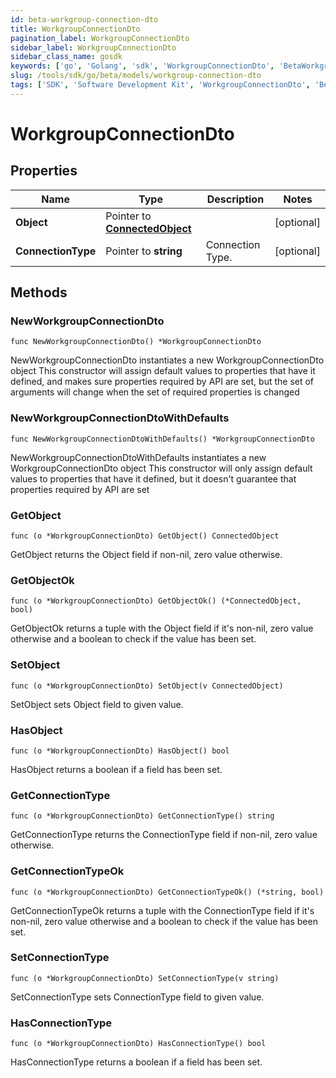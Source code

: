 ```yaml
---
id: beta-workgroup-connection-dto
title: WorkgroupConnectionDto
pagination_label: WorkgroupConnectionDto
sidebar_label: WorkgroupConnectionDto
sidebar_class_name: gosdk
keywords: ['go', 'Golang', 'sdk', 'WorkgroupConnectionDto', 'BetaWorkgroupConnectionDto'] 
slug: /tools/sdk/go/beta/models/workgroup-connection-dto
tags: ['SDK', 'Software Development Kit', 'WorkgroupConnectionDto', 'BetaWorkgroupConnectionDto']
---
```


# WorkgroupConnectionDto

## Properties

Name | Type | Description | Notes
------------ | ------------- | ------------- | -------------
**Object** | Pointer to [**ConnectedObject**](connected-object) |  | [optional] 
**ConnectionType** | Pointer to **string** | Connection Type. | [optional] 

## Methods

### NewWorkgroupConnectionDto

`func NewWorkgroupConnectionDto() *WorkgroupConnectionDto`

NewWorkgroupConnectionDto instantiates a new WorkgroupConnectionDto object
This constructor will assign default values to properties that have it defined,
and makes sure properties required by API are set, but the set of arguments
will change when the set of required properties is changed

### NewWorkgroupConnectionDtoWithDefaults

`func NewWorkgroupConnectionDtoWithDefaults() *WorkgroupConnectionDto`

NewWorkgroupConnectionDtoWithDefaults instantiates a new WorkgroupConnectionDto object
This constructor will only assign default values to properties that have it defined,
but it doesn't guarantee that properties required by API are set

### GetObject

`func (o *WorkgroupConnectionDto) GetObject() ConnectedObject`

GetObject returns the Object field if non-nil, zero value otherwise.

### GetObjectOk

`func (o *WorkgroupConnectionDto) GetObjectOk() (*ConnectedObject, bool)`

GetObjectOk returns a tuple with the Object field if it's non-nil, zero value otherwise
and a boolean to check if the value has been set.

### SetObject

`func (o *WorkgroupConnectionDto) SetObject(v ConnectedObject)`

SetObject sets Object field to given value.

### HasObject

`func (o *WorkgroupConnectionDto) HasObject() bool`

HasObject returns a boolean if a field has been set.

### GetConnectionType

`func (o *WorkgroupConnectionDto) GetConnectionType() string`

GetConnectionType returns the ConnectionType field if non-nil, zero value otherwise.

### GetConnectionTypeOk

`func (o *WorkgroupConnectionDto) GetConnectionTypeOk() (*string, bool)`

GetConnectionTypeOk returns a tuple with the ConnectionType field if it's non-nil, zero value otherwise
and a boolean to check if the value has been set.

### SetConnectionType

`func (o *WorkgroupConnectionDto) SetConnectionType(v string)`

SetConnectionType sets ConnectionType field to given value.

### HasConnectionType

`func (o *WorkgroupConnectionDto) HasConnectionType() bool`

HasConnectionType returns a boolean if a field has been set.


